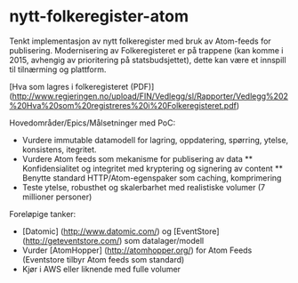 nytt-folkeregister-atom
=======================

Tenkt implementasjon av nytt folkeregister med bruk av Atom-feeds for publisering. Modernisering av Folkeregisteret er på trappene (kan komme i 2015, avhengig av prioritering på statsbudsjettet), dette kan være et innspill til tilnærming og plattform.

[Hva som lagres i folkeregisteret (PDF)] (http://www.regjeringen.no/upload/FIN/Vedlegg/sl/Rapporter/Vedlegg%202%20Hva%20som%20registreres%20i%20Folkeregisteret.pdf)

Hovedområder/Epics/Målsetninger med PoC:
* Vurdere immutable datamodell for lagring, oppdatering, spørring, ytelse, konsistens, itegritet.
* Vurdere Atom feeds som mekanisme for publisering av data
** Konfidensialitet og integritet med kryptering og signering av content
** Benytte standard HTTP/Atom-egenspaker som caching, komprimering
* Teste ytelse, robusthet og skalerbarhet med realistiske volumer (7 millioner personer)

Foreløpige tanker:
* [Datomic] (http://www.datomic.com/) og [EventStore] (http://geteventstore.com/) som datalager/modell
* Vurder [AtomHopper] (http://atomhopper.org/) for Atom Feeds (Eventstore tilbyr Atom feeds som standard)
* Kjør i AWS eller liknende med fulle volumer
